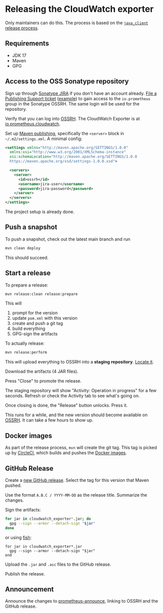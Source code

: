 # Releasing the CloudWatch exporter

Only maintainers can do this.
The process is based on the [`java_client` release process](https://github.com/prometheus/client_java/wiki/Development).

## Requirements

* JDK 17
* Maven
* GPG

## Access to the OSS Sonatype repository

Sign up through [Sonatype JIRA](https://issues.sonatype.org) if you don't have an account already.
[File a Publishing Support ticket](https://central.sonatype.org/faq/get-support/#producers) ([example](https://issues.sonatype.org/browse/OSSRH-70163)) to gain access to the `io.prometheus` group in the Sonatype OSSRH.
The same login will be used for the repository.

Verify that you can log into [OSSRH](https://https://oss.sonatype.org/).
The CloudWatch Exporter is at [io.prometheus.cloudwatch](https://oss.sonatype.org/#nexus-search;quick~io.prometheus.cloudwatch).

Set up [Maven publishing](https://central.sonatype.org/publish/publish-maven/), specifically the `<server>` block in `~/.m2/settings.xml`.
A minimal config:

```xml
<settings xmlns="http://maven.apache.org/SETTINGS/1.0.0"
  xmlns:xsi="http://www.w3.org/2001/XMLSchema-instance"
  xsi:schemaLocation="http://maven.apache.org/SETTINGS/1.0.0
  https://maven.apache.org/xsd/settings-1.0.0.xsd">

  <servers>
    <server>
      <id>ossrh</id>
      <username>jira-user</username>
      <password>jira-password</password>
    </server>
  </servers>
</settings>
```

The project setup is already done.

## Push a snapshot

To push a snapshot, check out the latest main branch and run

```sh
mvn clean deploy
```

This should succeed.

## Start a release

To prepare a release:

```sh
mvn release:clean release:prepare
```

This will

1. prompt for the version
2. update `pom.xml` with this version
3. create and push a git tag
4. build everything
5. GPG-sign the artifacts

To actually release:

```sh
mvn release:perform
```

This will upload everything to OSSRH into a **staging repository**.
[Locate it](https://central.sonatype.org/publish/release/#locate-and-examine-your-staging-repository).

Download the artifacts (4 JAR files).

Press "Close" to promote the release.

The staging repository will show "Activity: Operation in progress" for a few seconds.
Refresh or check the Activity tab to see what's going on.

Once closing is done, the "Release" button unlocks.
Press it.

This runs for a while, and the new version should become available on [OSSRH](https://oss.sonatype.org/#nexus-search;quick~io.prometheus.cloudwatch).
It can take a few hours to show up.

## Docker images

As part of the release process, `mvn` will create the git tag.
This tag is picked up by [CircleCI](https://app.circleci.com/pipelines/github/prometheus/cloudwatch_exporter?branch=master), which builds and pushes the [Docker images](README.md#docker-images).

## GitHub Release

Create a [new GitHub release](https://github.com/prometheus/cloudwatch_exporter/releases/new).
Select the tag for this version that Maven pushed.

Use the format `A.B.C / YYYY-MM-DD` as the release title.
Summarize the changes.

Sign the artifacts:

```bash
for jar in cloudwatch_exporter*.jar; do
  gpg --sign --armor --detach-sign "$jar"
done
```

or using [fish](https://fishshell.com/):

```fish
for jar in cloudwatch_exporter*.jar
  gpg --sign --armor --detach-sign "$jar"
end
```

Upload the `.jar` and `.asc` files to the GitHub release.

Publish the release.

## Announcement

Announce the changes to [prometheus-announce](mailto:prometheus-announce@groups.google.com), linking to OSSRH and the GitHub release.
